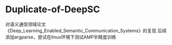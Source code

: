 # Duplicate-of-DeepSC
对语义通信领域论文《Deep_Learning_Enabled_Semantic_Communication_Systems》的复现 后续添加argparse，尝试在linux环境下测试AMP半精度训练
